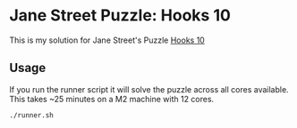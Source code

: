 # Jane Street Puzzle: Hooks 10

This is my solution for Jane Street's Puzzle [Hooks 10](https://www.janestreet.com/puzzles/hooks-10-index/)

## Usage

If you run the runner script it will solve the puzzle across all cores available. This takes ~25 minutes on a M2 machine with 12 cores.
```
./runner.sh
```